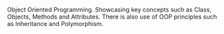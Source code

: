 Object Oriented Programming.
Showcasing key concepts such as Class, Objects, Methods and Attributes.
There is also use of OOP principles such as Inheritance and Polymorphism.
